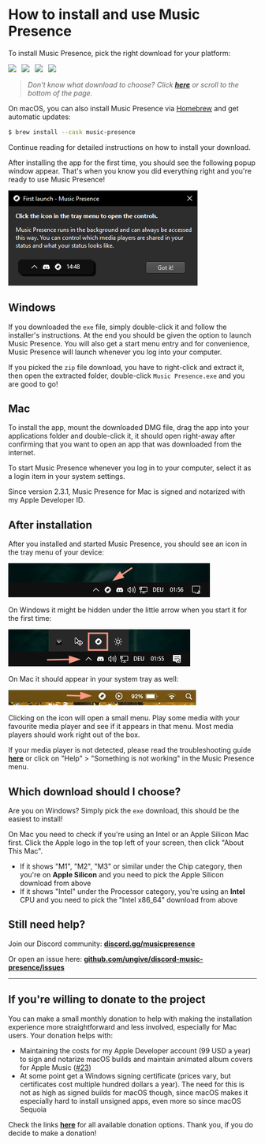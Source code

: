 # How to install and use Music Presence

To install Music Presence, pick the right download for your platform:

<!-- DL_BUTTONS_BEGIN -->
[<img src="https://raw.githubusercontent.com/ungive/discord-music-presence/refs/heads/master/assets/download-win-exe-x64-2x.png" width="182">](https://github.com/ungive/discord-music-presence/releases/download/v2.3.1/musicpresence-2.3.1-windows-x64-installer.exe)&ensp;
[<img src="https://raw.githubusercontent.com/ungive/discord-music-presence/refs/heads/master/assets/download-win-zip-x64-2x.png" width="182">](https://github.com/ungive/discord-music-presence/releases/download/v2.3.1/musicpresence-2.3.1-windows-x64.zip)&ensp;
[<img src="https://raw.githubusercontent.com/ungive/discord-music-presence/refs/heads/master/assets/download-mac-dmg-arm64-2x.png" width="182">](https://github.com/ungive/discord-music-presence/releases/download/v2.3.1/musicpresence-2.3.1-mac-arm64.dmg)&ensp;
[<img src="https://raw.githubusercontent.com/ungive/discord-music-presence/refs/heads/master/assets/download-mac-dmg-x86_64-2x.png" width="182">](https://github.com/ungive/discord-music-presence/releases/download/v2.3.1/musicpresence-2.3.1-mac-x86_64.dmg)
<!-- DL_BUTTONS_END -->

> *Don't know what download to choose?*
> *Click [**here**](#which-download-should-i-choose)*
> *or scroll to the bottom of the page.*

On macOS, you can also install Music Presence via
[Homebrew](https://formulae.brew.sh/cask/music-presence#default)
and get automatic updates:

```sh
$ brew install --cask music-presence
```

Continue reading for detailed instructions on how to install your download.

After installing the app for the first time,
you should see the following popup window appear.
That's when you know you did everything right
and you're ready to use Music Presence!

![](../assets/screenshot-first-start.png)

## Windows

If you downloaded the `exe` file,
simply double-click it and follow the installer's instructions.
At the end you should be given the option to launch Music Presence.
You will also get a start menu entry and for convenience,
Music Presence will launch whenever you log into your computer.

If you picked the `zip` file download,
you have to right-click and extract it,
then open the extracted folder, double-click `Music Presence.exe`
and you are good to go!

## Mac

To install the app, mount the downloaded DMG file,
drag the app into your applications folder and double-click it,
it should open right-away after confirming that you want to open
an app that was downloaded from the internet.

To start Music Presence whenever you log in to your computer,
select it as a login item in your system settings.

Since version 2.3.1, Music Presence for Mac
is signed and notarized with my Apple Developer ID.

## After installation

After you installed and started Music Presence,
you should see an icon in the tray menu of your device:

![Music Presence in the Windows tray menu](../assets/tray-windows.png)

On Windows it might be hidden under the little arrow
when you start it for the first time:

![Music Presence in the Windows tray overflow menu](../assets/tray-windows-hidden.png)

On Mac it should appear in your system tray as well:

![Music Presence in the Mac tray menu](../assets/tray-mac.png)

Clicking on the icon will open a small menu.
Play some media with your favourite media player
and see if it appears in that menu.
Most media players should work right out of the box.

If your media player is not detected,
please read the troubleshooting guide [**here**](./troubleshooting.md)
or click on "Help" > "Something is not working" in the Music Presence menu.

## Which download should I choose?

Are you on Windows? Simply pick the `exe` download,
this should be the easiest to install!

On Mac you need to check if you're using an Intel or an Apple Silicon Mac first.
Click the Apple logo in the top left of your screen,
then click "About This Mac".

- If it shows "M1", "M2", "M3" or similar under the Chip category,
  then you're on **Apple Silicon**
  and you need to pick the Apple Silicon download from above
- If it shows "Intel" under the Processor category,
  you're using an **Intel** CPU and you need to pick the
  "Intel x86_64" download from above

## Still need help?

Join our Discord community:
[**discord.gg/musicpresence**](https://discord.gg/musicpresence)

Or open an issue here:
[**github.com/ungive/discord-music-presence/issues**](https://github.com/ungive/discord-music-presence/issues)

---

## If you're willing to donate to the project

You can make a small monthly donation to help with
making the installation experience more straightforward and less involved,
especially for Mac users.
Your donation helps with:

- Maintaining the costs for my Apple Developer account (99 USD a year)
  to sign and notarize macOS builds
  and maintain animated album covers for Apple Music
  ([#23](https://github.com/ungive/discord-music-presence/issues/123))
- At some point get a Windows signing certificate
  (prices vary, but certificates cost multiple hundred dollars a year).
  The need for this is not as high as signed builds for macOS though,
  since macOS makes it especially hard to install unsigned apps,
  even more so since macOS Sequoia

Check the links [**here**](https://donate.musicpresence.app)
for all available donation options.
Thank you, if you do decide to make a donation!
